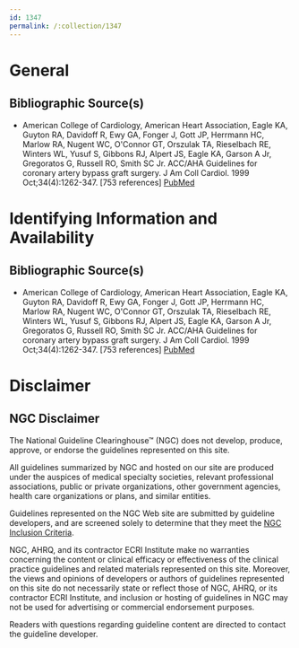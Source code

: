 ```yaml
---
id: 1347
permalink: /:collection/1347
---
```


# General

## Bibliographic Source(s)

- American College of Cardiology, American Heart Association, Eagle KA, Guyton RA, Davidoff R, Ewy GA, Fonger J, Gott JP, Herrmann HC, Marlow RA, Nugent WC, O'Connor GT, Orszulak TA, Rieselbach RE, Winters WL, Yusuf S, Gibbons RJ, Alpert JS, Eagle KA, Garson A Jr, Gregoratos G, Russell RO, Smith SC Jr. ACC/AHA Guidelines for coronary artery bypass graft surgery. J Am Coll Cardiol. 1999 Oct;34(4):1262-347. [753 references] [ PubMed ](http://www.ncbi.nlm.nih.gov/entrez/query.fcgi?cmd=Retrieve&db=pubmed&dopt=Abstract&list_uids=10520819)

# Identifying Information and Availability

## Bibliographic Source(s)

- American College of Cardiology, American Heart Association, Eagle KA, Guyton RA, Davidoff R, Ewy GA, Fonger J, Gott JP, Herrmann HC, Marlow RA, Nugent WC, O'Connor GT, Orszulak TA, Rieselbach RE, Winters WL, Yusuf S, Gibbons RJ, Alpert JS, Eagle KA, Garson A Jr, Gregoratos G, Russell RO, Smith SC Jr. ACC/AHA Guidelines for coronary artery bypass graft surgery. J Am Coll Cardiol. 1999 Oct;34(4):1262-347. [753 references] [ PubMed ](http://www.ncbi.nlm.nih.gov/entrez/query.fcgi?cmd=Retrieve&db=pubmed&dopt=Abstract&list_uids=10520819)

# Disclaimer

## NGC Disclaimer

The National Guideline Clearinghouse™ (NGC) does not develop, produce, approve, or endorse the guidelines represented on this site.

All guidelines summarized by NGC and hosted on our site are produced under the auspices of medical specialty societies, relevant professional associations, public or private organizations, other government agencies, health care organizations or plans, and similar entities.

Guidelines represented on the NGC Web site are submitted by guideline developers, and are screened solely to determine that they meet the [NGC Inclusion Criteria](/help-and-about/summaries/inclusion-criteria).

NGC, AHRQ, and its contractor ECRI Institute make no warranties concerning the content or clinical efficacy or effectiveness of the clinical practice guidelines and related materials represented on this site. Moreover, the views and opinions of developers or authors of guidelines represented on this site do not necessarily state or reflect those of NGC, AHRQ, or its contractor ECRI Institute, and inclusion or hosting of guidelines in NGC may not be used for advertising or commercial endorsement purposes.

Readers with questions regarding guideline content are directed to contact the guideline developer.

